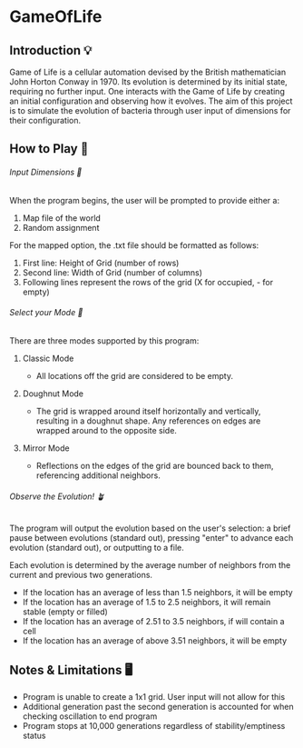 # GameOfLife

## Introduction 💡 

Game of Life is a cellular automation devised by the British mathematician John Horton Conway in 1970. Its evolution is determined by its initial state, requiring no further input. One interacts with the Game of Life by creating an initial configuration and observing how it evolves. The aim of this project is to simulate the evolution of bacteria through user input of dimensions for their configuration. 

## How to Play 🌱

###### Input Dimensions 📏 

When the program begins, the user will be prompted to provide either a:

  1. Map file of the world
  2. Random assignment

For the mapped option, the .txt file should be formatted as follows:

  1. First line: Height of Grid (number of rows)
  2. Second line: Width of Grid (number of columns)
  3. Following lines represent the rows of the grid (X for occupied, - for empty)

###### Select your Mode 🦠

There are three modes supported by this program:

1. Classic Mode
   - All locations off the grid are considered to be empty.

2. Doughnut Mode
   - The grid is wrapped around itself horizontally and vertically, resulting in a doughnut shape. Any references on edges are wrapped around to the opposite side.

3. Mirror Mode
   - Reflections on the edges of the grid are bounced back to them, referencing additional neighbors.

###### Observe the Evolution! 🪴 

The program will output the evolution based on the user's selection: a brief pause between evolutions (standard out), pressing "enter" to advance each evolution (standard out), or outputting to a file.

Each evolution is determined by the average number of neighbors from the current and previous two generations.
- If the location has an average of less than 1.5 neighbors, it will be empty
- If the location has an average of 1.5 to 2.5 neighbors, it will remain stable (empty or filled)
- If the location has an average of 2.51 to 3.5 neighbors, if will contain a cell
- If the location has an average of above 3.51 neighbors, it will be empty

## Notes & Limitations 🖥

- Program is unable to create a 1x1 grid. User input will not allow for this
- Additional generation past the second generation is accounted for when checking oscillation to end program
- Program stops at 10,000 generations regardless of stability/emptiness status
